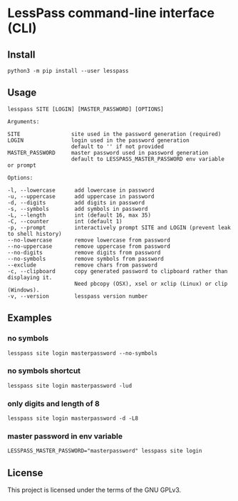 # LessPass command-line interface (CLI)

## Install

    python3 -m pip install --user lesspass

## Usage

    lesspass SITE [LOGIN] [MASTER_PASSWORD] [OPTIONS]

    Arguments:

    SITE                site used in the password generation (required)
    LOGIN               login used in the password generation
                        default to '' if not provided
    MASTER_PASSWORD     master password used in password generation
                        default to LESSPASS_MASTER_PASSWORD env variable or prompt

    Options:

    -l, --lowercase      add lowercase in password
    -u, --uppercase      add uppercase in password
    -d, --digits         add digits in password
    -s, --symbols        add symbols in password
    -L, --length         int (default 16, max 35)
    -C, --counter        int (default 1)
    -p, --prompt         interactively prompt SITE and LOGIN (prevent leak to shell history)
    --no-lowercase       remove lowercase from password
    --no-uppercase       remove uppercase from password
    --no-digits          remove digits from password
    --no-symbols         remove symbols from password
    --exclude            remove chars from password
    -c, --clipboard      copy generated password to clipboard rather than displaying it.
                         Need pbcopy (OSX), xsel or xclip (Linux) or clip (Windows).
    -v, --version        lesspass version number

## Examples

### no symbols

    lesspass site login masterpassword --no-symbols

### no symbols shortcut

    lesspass site login masterpassword -lud

### only digits and length of 8

    lesspass site login masterpassword -d -L8

### master password in env variable

    LESSPASS_MASTER_PASSWORD="masterpassword" lesspass site login

## License

This project is licensed under the terms of the GNU GPLv3.
